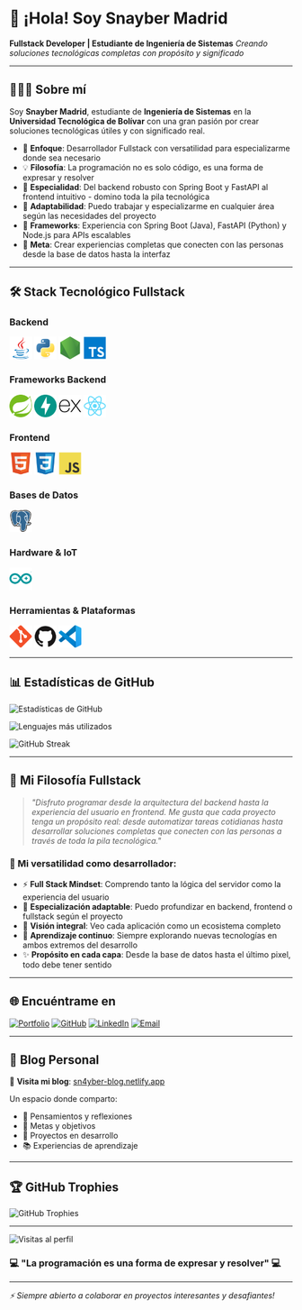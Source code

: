 #  🍥 ¡Hola! Soy Snayber Madrid

**Fullstack Developer | Estudiante de Ingeniería de Sistemas**
*Creando soluciones tecnológicas completas con propósito y significado*

---

##  👨🏾‍💻 Sobre mí

Soy **Snayber Madrid**, estudiante de **Ingeniería de Sistemas** en la **Universidad Tecnológica de Bolívar** con una gran pasión por crear soluciones tecnológicas útiles y con significado real.

- 🎯 **Enfoque**: Desarrollador Fullstack con versatilidad para especializarme donde sea necesario
- 💡 **Filosofía**: La programación no es solo código, es una forma de expresar y resolver
- 🔧 **Especialidad**: Del backend robusto con Spring Boot y FastAPI al frontend intuitivo - domino toda la pila tecnológica
- 🌱 **Adaptabilidad**: Puedo trabajar y especializarme en cualquier área según las necesidades del proyecto
- 🚀 **Frameworks**: Experiencia con Spring Boot (Java), FastAPI (Python) y Node.js para APIs escalables
- 🎨 **Meta**: Crear experiencias completas que conecten con las personas desde la base de datos hasta la interfaz

---

## 🛠️ Stack Tecnológico Fullstack

### Backend
<p align="left">
<img src="https://raw.githubusercontent.com/devicons/devicon/master/icons/java/java-original.svg" alt="Java" width="40" height="40" style="max-width: 100%;"/>
<img src="https://raw.githubusercontent.com/devicons/devicon/master/icons/python/python-original.svg" alt="Python" width="40" height="40" style="max-width: 100%;"/>
<img src="https://raw.githubusercontent.com/devicons/devicon/master/icons/nodejs/nodejs-original.svg" alt="Node.js" width="40" height="40" style="max-width: 100%;"/>
<img src="https://raw.githubusercontent.com/devicons/devicon/master/icons/typescript/typescript-original.svg" alt="TypeScript" width="40" height="40" style="max-width: 100%;"/>
</p>

### Frameworks Backend
<p align="left">
<img src="https://raw.githubusercontent.com/devicons/devicon/master/icons/spring/spring-original.svg" alt="Spring Boot" width="40" height="40" style="max-width: 100%;"/>
<img src="https://raw.githubusercontent.com/devicons/devicon/master/icons/fastapi/fastapi-original.svg" alt="FastAPI" width="40" height="40" style="max-width: 100%;"/>
<img src="https://raw.githubusercontent.com/devicons/devicon/master/icons/express/express-original.svg" alt="Express.js" width="40" height="40" style="max-width: 100%;"/>
<img src="https://raw.githubusercontent.com/devicons/devicon/master/icons/react/react-original.svg" alt="React" width="40" height="40" style="max-width: 100%;"/>
</p>

### Frontend
<p align="left">
<img src="https://raw.githubusercontent.com/devicons/devicon/master/icons/html5/html5-original.svg" alt="HTML5" width="40" height="40" style="max-width: 100%;"/>
<img src="https://raw.githubusercontent.com/devicons/devicon/master/icons/css3/css3-original.svg" alt="CSS3" width="40" height="40" style="max-width: 100%;"/>
<img src="https://raw.githubusercontent.com/devicons/devicon/master/icons/javascript/javascript-original.svg" alt="JavaScript" width="40" height="40" style="max-width: 100%;"/>
</p>

### Bases de Datos
<p align="left">
<img src="https://raw.githubusercontent.com/devicons/devicon/master/icons/postgresql/postgresql-original.svg" alt="PostgreSQL" width="40" height="40" style="max-width: 100%;"/>
</p>

### Hardware & IoT
<p align="left">
<img src="https://raw.githubusercontent.com/devicons/devicon/master/icons/arduino/arduino-original.svg" alt="Arduino" width="40" height="40" style="max-width: 100%;"/>
</p>

### Herramientas & Plataformas
<p align="left">
<img src="https://raw.githubusercontent.com/devicons/devicon/master/icons/git/git-original.svg" alt="Git" width="40" height="40" style="max-width: 100%;"/>
<img src="https://raw.githubusercontent.com/devicons/devicon/master/icons/github/github-original.svg" alt="GitHub" width="40" height="40" style="max-width: 100%;"/>
<img src="https://raw.githubusercontent.com/devicons/devicon/master/icons/vscode/vscode-original.svg" alt="VS Code" width="40" height="40" style="max-width: 100%;"/>
</p>

---

## 📊 Estadísticas de GitHub

![Estadísticas de GitHub](https://github-readme-stats.vercel.app/api?username=sn4yber&show_icons=true&theme=tokyonight&hide_border=true&locale=es)

![Lenguajes más utilizados](https://github-readme-stats.vercel.app/api/top-langs/?username=sn4yber&layout=compact&theme=tokyonight&hide_border=true&locale=es)

![GitHub Streak](https://streak-stats.demolab.com/?user=sn4yber&theme=tokyonight&hide_border=true&locale=es)

---

## 🎯 Mi Filosofía Fullstack

> *"Disfruto programar desde la arquitectura del backend hasta la experiencia del usuario en frontend. Me gusta que cada proyecto tenga un propósito real: desde automatizar tareas cotidianas hasta desarrollar soluciones completas que conecten con las personas a través de toda la pila tecnológica."*

### 💭 Mi versatilidad como desarrollador:
- ⚡ **Full Stack Mindset**: Comprendo tanto la lógica del servidor como la experiencia del usuario
- 🎯 **Especialización adaptable**: Puedo profundizar en backend, frontend o fullstack según el proyecto
- 🤝 **Visión integral**: Veo cada aplicación como un ecosistema completo
- 🔄 **Aprendizaje continuo**: Siempre explorando nuevas tecnologías en ambos extremos del desarrollo
- ✨ **Propósito en cada capa**: Desde la base de datos hasta el último pixel, todo debe tener sentido

---

## 🌐 Encuéntrame en

[![Portfolio](https://img.shields.io/badge/Portfolio-255E63?style=for-the-badge&logo=About.me&logoColor=white)](https://sn4yber-blog.netlify.app/)
[![GitHub](https://img.shields.io/badge/GitHub-100000?style=for-the-badge&logo=github&logoColor=white)](https://github.com/sn4yber)
[![LinkedIn](https://img.shields.io/badge/LinkedIn-0077B5?style=for-the-badge&logo=linkedin&logoColor=white)](https://linkedin.com/in/tu-perfil)
[![Email](https://img.shields.io/badge/Gmail-D14836?style=for-the-badge&logo=gmail&logoColor=white)](mailto:tu-email@gmail.com)

---

## 📝 Blog Personal

🌟 **Visita mi blog**: [sn4yber-blog.netlify.app](https://sn4yber-blog.netlify.app/)

Un espacio donde comparto:
- 💭 Pensamientos y reflexiones
- 🎯 Metas y objetivos
- 🚀 Proyectos en desarrollo
- 📚 Experiencias de aprendizaje

---

## 🏆 GitHub Trophies

![GitHub Trophies](https://github-profile-trophy.vercel.app/?username=sn4yber&theme=tokyonight&no-frame=true&no-bg=true&margin-w=4)

---

![Visitas al perfil](https://komarev.com/ghpvc/?username=sn4yber&label=Visitas%20al%20perfil&color=36BCF7&style=for-the-badge)

### 💻 "La programación es una forma de expresar y resolver" 💻

---

*⚡ Siempre abierto a colaborar en proyectos interesantes y desafiantes!*
